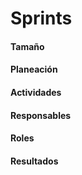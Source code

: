 # Sprints
#### Tamaño


#### Planeación

#### Actividades

#### Responsables

#### Roles 

#### Resultados 

